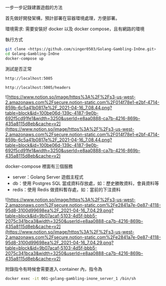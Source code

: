 一步一步記錄建置遊戲的方法

首先做好開發架構，預計部署在容器環境處理，方便部署。

環境需求: 需要安裝好 docker 以及 docker compose，且有網路的環境

執行方式

```bash
git clone <https://github.com/singer0503/Golang-Gambling-InOne.git>
cd Golang-Gambling-InOne
docker-compose up

```

測試是否正常

```bash
http://localhost:5005

http://localhost:5005/headers
```

![https://www.notion.so/image/https%3A%2F%2Fs3-us-west-2.amazonaws.com%2Fsecure.notion-static.com%2F014f78e1-e2bf-4714-859b-6c5a41b0817e%2F_2021-04-16_7.08.44.png?table=block&id=100be06d-139c-4187-9e0b-692f5cd91fe1&width=3250&userId=e8aa0888-ca7b-4216-869b-435a8115d8eb&cache=v2](https://www.notion.so/image/https%3A%2F%2Fs3-us-west-2.amazonaws.com%2Fsecure.notion-static.com%2F014f78e1-e2bf-4714-859b-6c5a41b0817e%2F_2021-04-16_7.08.44.png?table=block&id=100be06d-139c-4187-9e0b-692f5cd91fe1&width=3250&userId=e8aa0888-ca7b-4216-869b-435a8115d8eb&cache=v2)

docker-compose 裡面有三個服務

- server：Golang Server 遊戲主程式
- db：使用 Postgres SQL 當成資料存放處，如：歷史勝敗資料，會員資料等
- redis：使用 Redis 做資料暫存處，如：當前的下注資料

![https://www.notion.so/image/https%3A%2F%2Fs3-us-west-2.amazonaws.com%2Fsecure.notion-static.com%2Fe2841a7e-0e87-4118-95d8-3100d99698ea%2F_2021-04-16_7.04.29.png?table=block&id=9b07acaf-5103-4d5f-bbb5-2075c341bca3&width=3250&userId=e8aa0888-ca7b-4216-869b-435a8115d8eb&cache=v2](https://www.notion.so/image/https%3A%2F%2Fs3-us-west-2.amazonaws.com%2Fsecure.notion-static.com%2Fe2841a7e-0e87-4118-95d8-3100d99698ea%2F_2021-04-16_7.04.29.png?table=block&id=9b07acaf-5103-4d5f-bbb5-2075c341bca3&width=3250&userId=e8aa0888-ca7b-4216-869b-435a8115d8eb&cache=v2)

附錄指令有時候會需要進入 container 內，指令為

```bash
docker exec -it 001-golang-gambling-inone_server_1 /bin/sh

```